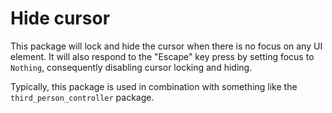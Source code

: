 # Hide cursor

This package will lock and hide the cursor when there is no focus on any UI element. It will also respond to the "Escape" key press by setting focus to `Nothing`, consequently disabling cursor locking and hiding.

Typically, this package is used in combination with something like the `third_person_controller` package.
